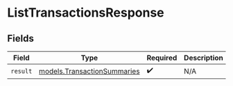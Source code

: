 # ListTransactionsResponse


## Fields

| Field                                                            | Type                                                             | Required                                                         | Description                                                      |
| ---------------------------------------------------------------- | ---------------------------------------------------------------- | ---------------------------------------------------------------- | ---------------------------------------------------------------- |
| `result`                                                         | [models.TransactionSummaries](../models/transactionsummaries.md) | :heavy_check_mark:                                               | N/A                                                              |